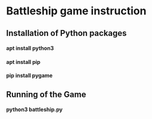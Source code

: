 # Battleship game instruction

## Installation of Python packages
   
  #### apt install python3
  #### apt install pip
  #### pip install pygame

## Running of the Game

  #### python3 battleship.py
